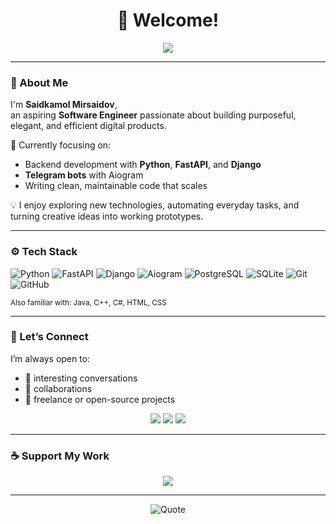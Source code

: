 <h1 align="center">👋 Welcome!</h1>

<p align="center">
  <img src="https://readme-typing-svg.demolab.com?lines=Hey+there!;I'm+Saidkamol+Mirsaidov.;Software+Engineer+%7C+Python+Developer;&center=true&width=500&height=45&color=yellow&vCenter=true&size=22" />
</p>

---

### 🧠 About Me

I'm **Saidkamol Mirsaidov**,  
an aspiring **Software Engineer** passionate about building purposeful, elegant, and efficient digital products.

🌱 Currently focusing on:
- Backend development with **Python**, **FastAPI**, and **Django**
- **Telegram bots** with Aiogram  
- Writing clean, maintainable code that scales  

💡 I enjoy exploring new technologies, automating everyday tasks, and turning creative ideas into working prototypes.

---

### ⚙️ Tech Stack

![Python](https://img.shields.io/badge/Python-3776AB?style=for-the-badge&logo=python&logoColor=white)
![FastAPI](https://img.shields.io/badge/FastAPI-009688?style=for-the-badge&logo=fastapi&logoColor=white)
![Django](https://img.shields.io/badge/Django-092E20?style=for-the-badge&logo=django&logoColor=white)
![Aiogram](https://img.shields.io/badge/Aiogram-2CA5E0?style=for-the-badge&logo=telegram)
![PostgreSQL](https://img.shields.io/badge/PostgreSQL-316192?style=for-the-badge&logo=postgresql&logoColor=white)
![SQLite](https://img.shields.io/badge/SQLite-003B57?style=for-the-badge&logo=sqlite&logoColor=white)
![Git](https://img.shields.io/badge/Git-F05032?style=for-the-badge&logo=git&logoColor=white)
![GitHub](https://img.shields.io/badge/GitHub-181717?style=for-the-badge&logo=github)

<sub>Also familiar with: Java, C++, C#, HTML, CSS</sub>

---

### 🤝 Let’s Connect

I’m always open to:
- 💬 interesting conversations  
- 🤝 collaborations  
- 🧩 freelance or open-source projects  

<p align="center">
  <a href="https://t.me/Mirsaidov_SS"><img src="https://img.shields.io/badge/Telegram-26A5E4?style=for-the-badge&logo=telegram&logoColor=white" /></a>
  <a href="mailto:mirsaidov.saidkamol.s@gmail.com"><img src="https://img.shields.io/badge/Gmail-D14836?style=for-the-badge&logo=gmail&logoColor=white" /></a>
  <a href="https://linkedin.com/in/saidkamol-mirsaidov"><img src="https://img.shields.io/badge/LinkedIn-blue?style=for-the-badge&logo=linkedin" /></a>
</p>

---

### ☕ Support My Work

<p align="center">
  <a href="https://boosty.to/kamolsaid">
    <img src="https://img.shields.io/badge/Support%20on-Boosty-orange?style=for-the-badge" />
  </a>
</p>

---

<p align="center">
  <img src="https://quotes-github-readme.vercel.app/api?type=horizontal&theme=tokyonight" alt="Quote" />
</p>
